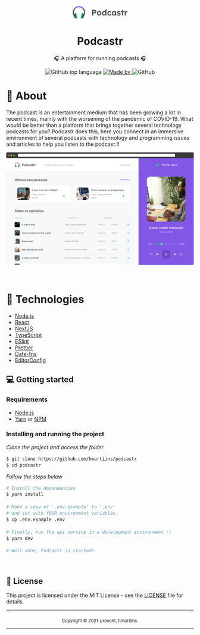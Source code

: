 <div align="center">
  <img src="public/logo.svg" width="150" />
  <h1>Podcastr</h1>
  <p>🎧 A platform for running podcasts 🎧</p>
  <p>
    <img alt="GitHub top language" src="https://img.shields.io/github/languages/top/hmartiins/podcastr?color=%232196F3">
    <a href="https://www.linkedin.com/in/henrique-martins-5b2bb71a5/" target="_blank" rel="noopener noreferrer">
      <img alt="Made by" src="https://img.shields.io/badge/made%20by-Henrique%20Martins-%232196F3">
    </a>          
    <img alt="GitHub" src="https://img.shields.io/github/license/hmartiins/podcastr?color=%232196F3">
  </p>
</div>

# 👀 About

The podcast is an entertainment medium that has been growing a lot in recent times, mainly with the worsening of the pandemic of COVID-19. What would be better than a platform that brings together several technology podcasts for you? Podcastr does this, here you connect in an immersive environment of several podcasts with technology and programming issues and articles to help you listen to the podcast !!

<div align="center">
  <img src="public/cover.png" width="700" /> 
</div>

<br>
<br>


# 🚀 Technologies

  - [Node.js](https://nodejs.org/en/)
  - [React](https://pt-br.reactjs.org/)
  - [NextJS](https://nextjs.org/)
  - [TypeScript](https://www.typescriptlang.org/)
  - [ESlint](https://eslint.org/)
  - [Prettier](https://prettier.io/)
  - [Date-fns](https://date-fns.org/)
  - [EditorConfig](https://editorconfig.org/)


## 💻 Getting started

### Requirements

- [Node.js](https://nodejs.org/en/)
- [Yarn](https://classic.yarnpkg.com/) or [NPM](https://www.npmjs.com/)

### Installing and running the project

*Clone the project and access the folder*

```bash
$ git clone https://github.com/hmartiins/podcastr 
$ cd podcastr
```

*Follow the steps below*

```bash
# Install the dependencies
$ yarn install

# Make a copy of '.env.example' to '.env'
# and set with YOUR environment variables.
$ cp .env.example .env

# Finally, run the api service in a development environment :)
$ yarn dev

# Well done, Podcastr is started!
```
<br>

## 📝 License

This project is licensed under the MIT License - see the [LICENSE](LICENSE) file for details.

<hr>
<div align="center">
  <sub>Copyright © 2021-present, hmartiins.</sub>
</div>
<hr>
